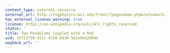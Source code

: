 ```yaml
---
content_type: external-resource
external_url: http://tsgphysics.mit.edu/front/?page=demo.php&letnum=C%2018&show=0
has_external_license_warning: true
license: https://en.wikipedia.org/wiki/All_rights_reserved
status: ''
title: Two Pendulums Coupled with a Rod
uid: 33721739-d11c-4720-b930-5b1e9e52d044
wayback_url: ''
---
```

